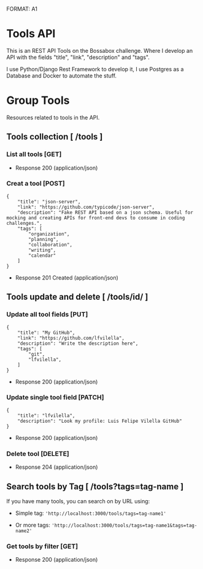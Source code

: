FORMAT: A1

# Tools API

This is an REST API Tools on the Bossabox challenge. Where I develop an API with the fields "title", "link", "description" and "tags".

I use Python/Django Rest Framework to develop it, I use Postgres as a Database and Docker to automate the stuff.

# Group Tools

Resources related to tools in the API.

## Tools collection [ /tools ]

### List all tools [GET]
- Response 200 (application/json)


### Creat a tool [POST]
```
{
    "title": "json-server",
    "link": "https://github.com/typicode/json-server",
    "description": "Fake REST API based on a json schema. Useful for mocking and creating APIs for front-end devs to consume in coding challenges.",
    "tags": [
        "organization",
        "planning",
        "collaboration",
        "writing",
        "calendar"
    ]
}
```
- Response 201 Created (application/json)

## Tools update and delete [ /tools/id/ ]

### Update all tool fields [PUT]
```
{
    "title": "My GitHub",
    "link": "https://github.com/lfvilella",
    "description": "Write the description here",
    "tags": [
        "git",
        "lfvilella",
    ]
}
```
- Response 200 (application/json)


### Update single tool field [PATCH]
```
{
    "title": "lfvilella",
    "description": "Look my profile: Luis Felipe Vilella GitHub"
}
```
- Response 200 (application/json)

### Delete tool [DELETE]
- Response 204 (application/json)

## Search tools by Tag [ /tools?tags=tag-name ]
If you have many tools, you can search on by URL using:

* Simple tag: ``` 'http://localhost:3000/tools/tags=tag-name1' ```

* Or more tags: ``` 'http://localhost:3000/tools/tags=tag-name1&tags=tag-name2' ```


### Get tools by filter [GET]
- Response 200 (application/json)
